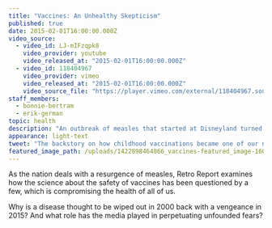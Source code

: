 ```yaml
---
title: "Vaccines: An Unhealthy Skepticism"
published: true
date: 2015-02-01T16:00:00.000Z
video_source:
  - video_id: LJ-mIFzqpk8
    video_provider: youtube
    video_released_at: "2015-02-01T16:00:00.000Z"
  - video_id: 118404967
    video_provider: vimeo
    video_released_at: "2015-02-01T16:00:00.000Z"
    video_source_file: "https://player.vimeo.com/external/118404967.source.mov?s=23f37e237065d143008c9676a628a7d6&profile_id=0&download=1"
staff_members:
  - bonnie-bertram
  - erik-german
topic: health
description: "An outbreak of measles that started at Disneyland turned a spotlight on those who choose not to vaccinate their children. How did we get to a point where personal beliefs can triumph over science?"
appearance: light-text
tweet: "The backstory on how childhood vaccinations became one of our nation's most contentious topics: "
featured_image_path: /uploads/1422898464866_vaccines-featured_image-1600x900.jpg
---
```


As the nation deals with a resurgence of measles, Retro Report examines how the science about the safety of vaccines has been questioned by a few, which is compromising the health of all of us.

Why is a disease thought to be wiped out in 2000 back with a vengeance in 2015? And what role has the media played in perpetuating unfounded fears?


